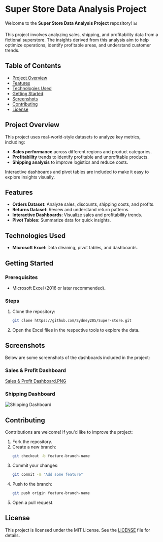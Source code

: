# Super Store Data Analysis Project

Welcome to the **Super Store Data Analysis Project** repository! 📊

This project involves analyzing sales, shipping, and profitability data from a fictional superstore. The insights derived from this analysis aim to help optimize operations, identify profitable areas, and understand customer trends.

## Table of Contents

- [Project Overview](#project-overview)
- [Features](#features)
- [Technologies Used](#technologies-used)
- [Getting Started](#getting-started)
- [Screenshots](#screenshots)
- [Contributing](#contributing)
- [License](#license)

## Project Overview

This project uses real-world-style datasets to analyze key metrics, including:
- **Sales performance** across different regions and product categories.
- **Profitability** trends to identify profitable and unprofitable products.
- **Shipping analysis** to improve logistics and reduce costs.

Interactive dashboards and pivot tables are included to make it easy to explore insights visually.

## Features

- **Orders Dataset**: Analyze sales, discounts, shipping costs, and profits.
- **Returns Dataset**: Review and understand return patterns.
- **Interactive Dashboards**: Visualize sales and profitability trends.
- **Pivot Tables**: Summarize data for quick insights.

## Technologies Used

- **Microsoft Excel**: Data cleaning, pivot tables, and dashboards.

## Getting Started

### Prerequisites

- Microsoft Excel (2016 or later recommended).

### Steps

1. Clone the repository:
   ```bash
   git clone https://github.com/Sydney205/Super-store.git
   ```

2. Open the Excel files in the respective tools to explore the data.

## Screenshots

Below are some screenshots of the dashboards included in the project:

### Sales & Profit Dashboard
[Sales & Profit Dashboard.PNG](https://github.com/Sydney205/Super-store/blob/main/Sales%20%26%20Profit%20Dashboard.PNG)

### Shipping Dashboard
![Shipping Dashboard](path/to/shipping_dashboard_screenshot.png)

## Contributing

Contributions are welcome! If you'd like to improve the project:

1. Fork the repository.
2. Create a new branch:
   ```bash
   git checkout -b feature-branch-name
   ```
3. Commit your changes:
   ```bash
   git commit -m "Add some feature"
   ```
4. Push to the branch:
   ```bash
   git push origin feature-branch-name
   ```
5. Open a pull request.

## License

This project is licensed under the MIT License. See the [LICENSE](LICENSE) file for details.
